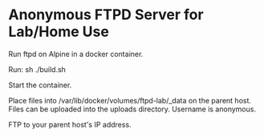 # Anonymous FTPD Server for Lab/Home Use #

Run ftpd on Alpine in a docker container.  

Run:  sh ./build.sh

Start the container.

Place files into /var/lib/docker/volumes/ftpd-lab/_data on the parent host.
Files can be uploaded into the uploads directory. Username is anonymous.

FTP to your parent host's IP address.

